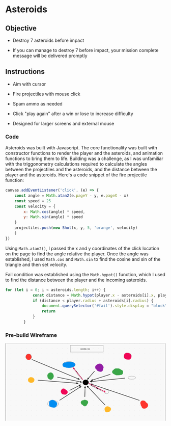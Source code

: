 # Asteroids

## Objective

- Destroy 7 asteroids before impact

- If you can manage to destroy 7 before impact, your mission complete message will be delivered promptly

## Instructions

- Aim with cursor

- Fire projectiles with mouse click

- Spam ammo as needed

- Click "play again" after a win or lose to increase difficulty

- Designed for larger screens and external mouse


### Code

Asteroids was built with Javascript. The core functionality was built with constructor functions to render the player and the asteroids, and animation functions to bring them to life. Building was a challenge, as I was unfamiliar with the triggonometry calculations required to calculate the angles between the projectiles and the asteroids, and the distance between the player and the asteroids. Here's a code snippet of the fire projectile function:

```javascript
canvas.addEventListener('click', (e) => {
    const angle = Math.atan2(e.pageY - y, e.pageX - x)
    const speed = 25
    const velocity = {
        x: Math.cos(angle) * speed,
        y: Math.sin(angle) * speed
    }
    projectiles.push(new Shot(x, y, 5, 'orange', velocity)
    )
})
```

Using `Math.atan2()`, I passed the x and y coordinates of the click location on the page to find the angle relative the player. Once the angle was established, I used `Math.cos` and `Math.sin` to find the cosine and sin of the triangle and then set velocity.

Fail condition was established using the `Math.hypot()` function, which I used to find the distance between the player and the incoming asteroids.

```javascript
for (let i = 0; i < asteroids.length; i++) {
            const distance = Math.hypot(player.x - asteroids[i].x, player.y - asteroids[i].y)
            if (distance < player.radius + asteroids[i].radius) {
                document.querySelector('#fail').style.display = "block"
                return
            }
        }
```

### Pre-build Wireframe

![picture](./img/asteroids-wireframe.png)